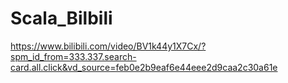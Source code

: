 # Scala_Bilbili

https://www.bilibili.com/video/BV1k44y1X7Cx/?spm_id_from=333.337.search-card.all.click&vd_source=feb0e2b9eaf6e44eee2d9caa2c30a61e
